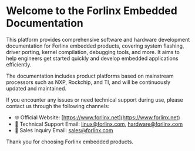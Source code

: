 # Welcome to the Forlinx Embedded Documentation

This platform provides comprehensive software and hardware development documentation for Forlinx embedded products, covering system flashing, driver porting, kernel compilation, debugging tools, and more. It aims to help engineers get started quickly and develop embedded applications efficiently.

The documentation includes product platforms based on mainstream processors such as NXP, Rockchip, and TI, and will be continuously updated and maintained.

If you encounter any issues or need technical support during use, please contact us through the following channels:

- 🌐 Official Website: [https://www.forlinx.net](https://www.forlinx.net)
- 📧 Technical Support Email: [linux@forlinx.com](mailto:linux@forlinx.com), [hardware@forlinx.com](mailto:hardware@forlinx.com)
- 📧 Sales Inquiry Email: [sales@forlinx.com](mailto:sales@forlinx.com)

Thank you for choosing Forlinx embedded products.
